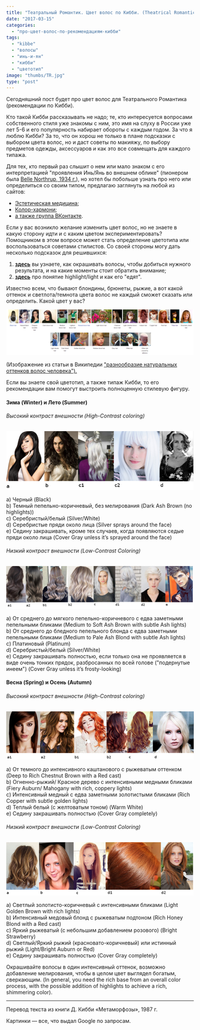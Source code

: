 ```yaml
---
title: "Театральный Романтик. Цвет волос по Кибби. (Theatrical Romantic. Haircolor parameters by Kibbe)"
date: "2017-03-15"
categories:
  - "про-цвет-волос-по-рекомендациям-кибби"
tags:
  - "kibbe"
  - "волосы"
  - "инь-и-ян"
  - "кибби"
  - "цветотип"
image: "thumbs/TR.jpg"
type: "post"
---
```


Сегодняшний пост будет про цвет волос для Театрального Романтика (рекомендации
по Кибби).

Кто такой Кибби рассказывать не надо; те, кто интересуется вопросами
собственного стиля уже знакомы с ним, это имя на слуху в России уже лет 5-6 и
его популярность набирает обороты с каждым годом. За что я люблю Кибби? За то,
что он хорош не только в плане подсказки с выбором цвета волос, но и даст советы
по макияжу, по выбору предметов одежды, аксессуаров и как это все совмещать для
каждого типажа.

Для тех, кто первый раз слышит о нем или мало знаком с его интерпретацией
"проявления Инь/Янь во внешнем облике" (пионером была
[Belle Northrup, 1934 г.](../2017-09-05-истоки-теории-о-проявлении-иньян-во-вн)),
но хотел бы побольше узнать про него или определиться со своим типом, предлагаю
заглянуть на любой из сайтов:

- [Эстетическая медицина](http://its-possible.ru/tags-search/?tags=%C4%FD%E2%E8%E4%20%CA%E8%E1%E1%E8);
- [Колор-хармони](http://color-harmony.livejournal.com/);
- [а также группа ВКонтакте](https://vk.com/kibbe?w=wall-76498034_4063).

Если у вас возникло желание изменить цвет волос, но не знаете в какую сторону
идти и с каким цветом экспериментировать? Помощником в этом вопросе может стать
определение цветотипа или воспользоваться советами стилистов. Со своей стороны
могу дать несколько подсказок для решившихся:

1. [**здесь**](../2016-09-18-как-выбрать-правильную-краску-и-что-ну) вы узнаете,
   как окрашивать волосы, чтобы добиться нужного результата, и на какие моменты
   стоит обратить внимание;
2. [**здесь**](../2017-03-29-кое-что-еще-о-цвете-волос-highlights-lights) про
   понятие highlight/light и как его "едят".

Известно всем, что бывают блондины, брюнеты, рыжие, а вот какой оттенок и
светлота/темнота цвета волос не каждый сможет сказать или определить. Какой цвет
у вас?

![](./images/Range-1024x250.png)

(Изображение из статьи в Википедии
["разнообразие натуральных оттенков волос человека").](https://en.wikipedia.org/wiki/Human_hair_color)

Если вы знаете свой цветотип, а также типаж Кибби, то его рекомендации вам
помогут выстроить полноценную стилевую фигуру.

#### **Зима (Winter) и Лето (Summer)**

###### _Высокий контраст внешности (High-Contrast coloring)_

![](./images/TRCoolHC.png)

a) Черный (Black)  
b) Темный пепельно-коричневый, без мелирования (Dark Ash Brown (no
highlights))  
c) Серебристый/белый (Silver/White)  
d) Серебристые пряди около лица (Silver sprays around the face)  
e) Седину закрашивать, кроме тех случаев, когда появляются седые пряди около
лица (Cover Gray unless it’s sprayed around the face)

###### _Низкий контраст внешности  (Low-Contrast Coloring)_

![](./images/TRCoolLC-1024x233.png)

a) От среднего до мягкого пепельно-коричневого с едва заметными пепельными
бликами (Medium to Soft Ash Brown with subtle Ash lights)  
b) От среднего до бледного пепельного блонда с едва заметными пепельными бликами
(Medium to Pale Ash Blond with subtle Ash lights)  
c) Платиновый (Platinum)  
d) Серебристый/белый (Silver/White)  
e) Седину закрашивать полностью, если только она не проявляется в виде очень
тонких прядок, разбросанных по всей голове ("подернутые инеем") (Cover Gray
unless it’s frosty-looking)

#### Весна (Spring) и  **Осень (Autumn)**

###### _Высокий контраст внешности (High-Contrast coloring)_

![](./images/TRWarmHC.png)

a) От темного до интенсивного каштанового с рыжеватым оттенком (Deep to Rich
Chestnut Brown with a Red cast)  
b) Огненно-рыжий/ Красное дерево с интенсивными медными бликами (Fiery Auburn/
Mahogany with rich, coppery lights)  
c) Интенсивный медный с едва заметными золотистыми бликами (Rich Copper with
subtle golden lights)  
d) Теплый белый (с желтоватым тоном) (Warm White)  
e) Седину закрашивать полностью (Cover Gray completely)

###### _Низкий контраст внешности  (Low-Contrast Coloring)_

![](./images/TRWarmLC.png)

a) Светлый золотисто-коричневый с интенсивными бликами (Light Golden Brown with
rich lights)  
b) Интенсивный медовый блонд с рыжеватым подтоном (Rich Honey Blond with a Red
cast)  
c) Яркий рыжеватый (с небольшим добавлением розового) (Bright Strawberry)  
d) Светлый/Яркий рыжий (красновато-коричневый) или истинный рыжий (Light/Bright
Auburn or Red)  
e) Седину закрашивать полностью (Cover Gray completely)

Окрашивайте волосы в один интенсивный оттенок, возможно добавление мелирования,
чтобы в целом цвет выглядел богатым, сверкающим. (In general, you need the rich
base from an overall color process, with the possible addition of highlights to
achieve a rich, shimmering color).

* * *

Перевод текста из книги Д. Кибби «Метаморфозы», 1987 г.

Картинки — все, что выдал Google по запросам.

